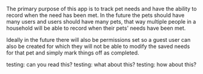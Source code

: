 The primary purpose of this app is to track pet needs and have the ability to record when the need has been met. In the future the pets should have many users and users should have many pets, that way multiple people in a household will be able to record when their pets' needs have been met. 

Ideally  in the future there will also be permissions set so a guest user can also be created for which they will not be able to modify the saved needs for that pet and simply mark things off as completed.

testing: can you read this?
testing: what about this?
testing: how about this?
